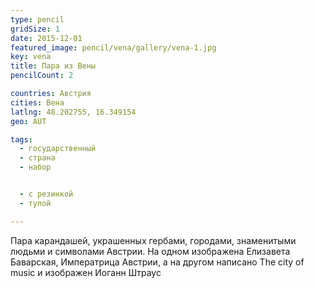 ```yaml
---
type: pencil
gridSize: 1
date: 2015-12-01
featured_image: pencil/vena/gallery/vena-1.jpg
key: vena
title: Пара из Вены
pencilCount: 2

countries: Австрия
cities: Вена
latlng: 48.202755, 16.349154
geo: AUT

tags:
  - государственный
  - страна
  - набор


  - с резинкой
  - тупой

---
```


Пара карандашей, украшенных гербами, городами, знаменитыми людьми и символами Австрии. На одном изображена Елизавета Баварская, Императрица Австрии, а на другом написано The city of music и изображен Иоганн Штраус
